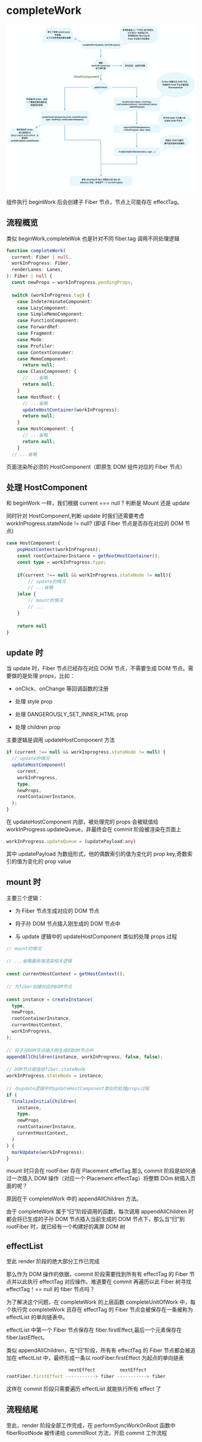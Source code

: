 # completeWork

![completeWork流程图](../../../resource/blogs/images/Fiber架构的实现原理/completeWork流程图.png)

组件执行 beginWork 后会创建子 Fiber 节点，节点上可能存在 effectTag。

## 流程概览

类似 beginWork,completeWok 也是针对不同 fiber.tag 调用不同处理逻辑

```typescript
function completeWork(
  current: Fiber | null,
  workInProgress: Fiber,
  renderLanes: Lanes,
): Fiber | null {
  const newProps = workInProgress.pendingProps;

  switch (workInProgress.tag) {
    case IndeterminateComponent:
    case LazyComponent:
    case SimpleMemoComponent:
    case FunctionComponent:
    case ForwardRef:
    case Fragment:
    case Mode:
    case Profiler:
    case ContextConsumer:
    case MemoComponent:
      return null;
    case ClassComponent: {
      // ...省略
      return null;
    }
    case HostRoot: {
      // ...省略
      updateHostContainer(workInProgress);
      return null;
    }
    case HostComponent: {
      // ...省略
      return null;
    }
  // ...省略
```

页面渲染所必须的 HostComponent（即原生 DOM 组件对应的 Fiber 节点）

## 处理 HostComponent

和 beginWork 一样，我们根据 current === null ? 判断是 Mount 还是 update

同时针对 HostComponent,判断 update 时我们还需要考虑 workInProgress.stateNode != null? (即该 Fiber 节点是否存在对应的 DOM 节点)

```typescript
case HostComponent:{
    popHostContext(workInProgress);
    const rootContainerInstance = getRootHostContainer();
    const type = workInProgress.type;

    if(current !== null && workInProgress.stateNode != null){
        // update的情况
        // ...省略
    }else {
        // mount的情况
        // ...
    }

    return null
}
```

## update 时

当 update 时，Fiber 节点已经存在对应 DOM 节点，不需要生成 DOM 节点。需要做的是处理 props，比如：

- onClick、onChange 等回调函数的注册

- 处理 style prop

- 处理 DANGEROUSLY_SET_INNER_HTML prop

- 处理 children prop

主要逻辑是调用 updateHostComponent 方法

```typescript
if (current !== null && workInprogress.stateNode != null) {
  // update的情况
  updateHostComponent(
    current,
    workInProgress,
    type,
    newProps,
    rootContainerInstance,
  );
}
```

在 updateHostComponent 内部，被处理完的 props 会被赋值给 workInProgress.updateQueue，并最终会在 commit 阶段被渲染在页面上

```typescript
workInProgress.updateQueue = (updatePayload:any)
```

其中 updatePayload 为数组形式，他的偶数索引的值为变化的 prop key,奇数索引的值为变化的 prop value

## mount 时

主要三个逻辑：

- 为 Fiber 节点生成对应的 DOM 节点

- 将子孙 DOM 节点插入刚生成的 DOM 节点中

- 与 update 逻辑中的 updateHostComponent 类似的处理 props 过程

```typescript
// mount的情况

// ...省略服务端渲染相关逻辑

const currentHostContext = getHostContext();

// 为fiber创建对应的DOM节点

const instance = createInstance(
  type,
  newProps,
  rootContainerInstance,
  currentHostContext,
  workInProgress,
);

// 将子孙DOM节点插入刚生成的DOM节点中
appendAllChildren(instance, workInProgress, false, false);

// DOM节点赋值给fiber.stateNode
workInProgress.stateNode = instance;

// 与update逻辑中的updateHostComponent类似的处理props过程
if (
  finalizeInitialChildren(
    instance,
    type,
    newProps,
    rootContainerInstance,
    currentHostContext,
  )
) {
  markUpdate(workInProgress);
}
```

mount 时只会在 rootFiber 存在 Placement effetTag.那么 commit 阶段是如何通过一次插入 DOM 操作（对应一个 Placement effectTag）将整颗 DOm 树插入页面的呢？

原因在于 completeWork 中的 appendAllChildren 方法。

由于 completeWork 属于“归”阶段调用的函数，每次调用 appendAllChildren 时都会将已生成的子孙 DOM 节点插入当前生成的 DOM 节点下，那么当“归”到 rootFiber 时，就已经有一个构建好的离屏 DOM 树

## effectList

至此 render 阶段的绝大部分工作已完成

那么作为 DOM 操作的依据，commit 阶段需要找到所有有 effectTag 的 Fiber 节点并以此执行 effectTag 对应操作。难道要在 commit 再遍历以此 Fiber 树寻找 effectTag！== null 的 fiber 节点吗？

为了解决这个问题，在 completeWork 的上层函数 completeUnitOfWork 中，每个执行完 completeWork 且存在 effectTag 的 Fiber 节点会被保存在一条被称为 effectList 的单向链表中。

effectList 中第一个 Fiber 节点保存在 fiber.firstEffect,最后一个元素保存在 fiber.lastEffect。

类似 appendAllChildren，在“归”阶段，所有有 effectTag 的 Fiber 节点都会被追加在 effectList 中，最终形成一条以 rootFiber.firstEffect 为起点的单向链表

```typescript
                       nextEffect         nextEffect
rootFiber.firstEffect -----------> fiber -----------> fiber
```

这样在 commit 阶段只需要遍历 effectList 就能执行所有 effect 了

## 流程结尾

至此，render 阶段全部工作完成，在 performSyncWorkOnRoot 函数中 fiberRootNode 被传递给 commitRoot 方法，开启 commit 工作流程
